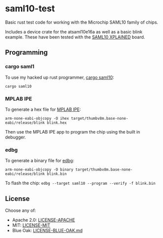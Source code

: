 # saml10-test

Basic rust test code for working with the Microchip SAML10 family of
chips.

Includes a device crate for the atsaml10e16a as well as a basic blink
example. These have been tested with the [SAML10 XPLAINED][xplained]
board.

## Programming

### cargo saml1

To use my hacked up rust programmer, [cargo saml10][cargo_saml10]:

```
cargo saml10
```

### MPLAB IPE

To generate a hex file for [MPLAB IPE][ipe]:
```
arm-none-eabi-objcopy -O ihex target/thumbv8m.base-none-eabi/release/blink blink.hex
```

Then use the MPLAB IPE app to program the chip using the built in debugger.

### edbg

To generate a binary file for [edbg][edbg]:
```
arm-none-eabi-objcopy -O binary target/thumbv8m.base-none-eabi/release/blink blink.bin
```

To flash the chip:
`edbg --target saml10 --program --verify -f blink.bin`

## License

Choose any of:

 - Apache 2.0: [LICENSE-APACHE](LICENSE-APACHE)
 - MIT: [LICENSE-MIT](LICENSE-MIT)
 - Blue Oak: [LICENSE-BLUE-OAK.md](LICENSE-BLUE-OAK.md)


[xplained]: https://www.microchip.com/en-us/development-tool/DM320204
[edbg]: https://github.com/ataradov/edbg
[ipe]: https://www.microchip.com/en-us/tools-resources/production/mplab-integrated-programming-environment
[cargo_saml10]: https://github.com/neonquill/cargo-saml10
